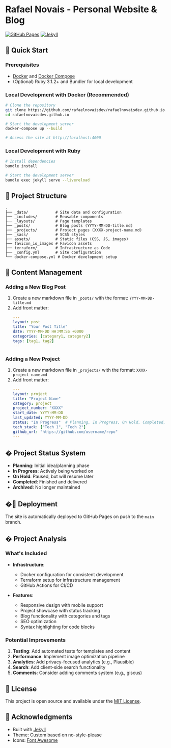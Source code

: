 # Rafael Novais - Personal Website & Blog

[![GitHub Pages](https://img.shields.io/badge/Hosted%20on-GitHub%20Pages-blue?logo=github)](https://rafaelnovais.dev)
[![Jekyll](https://img.shields.io/badge/Built%20with-Jekyll-cc0000?logo=jekyll)](https://jekyllrb.com/)

## 🚀 Quick Start

### Prerequisites

- [Docker](https://www.docker.com/) and [Docker Compose](https://docs.docker.com/compose/)
- (Optional) Ruby 3.1.2+ and Bundler for local development

### Local Development with Docker (Recommended)

```bash
# Clone the repository
git clone https://github.com/rafaelnovaisdev/rafaelnovaisdev.github.io.git
cd rafaelnovaisdev.github.io

# Start the development server
docker-compose up --build

# Access the site at http://localhost:4000
```

### Local Development with Ruby

```bash
# Install dependencies
bundle install

# Start the development server
bundle exec jekyll serve --livereload
```

## 📁 Project Structure

```
.
├── _data/            # Site data and configuration
├── _includes/        # Reusable components
├── _layouts/         # Page templates
├── _posts/           # Blog posts (YYYY-MM-DD-title.md)
├── _projects/        # Project pages (XXXX-project-name.md)
├── _sass/            # SCSS styles
├── assets/           # Static files (CSS, JS, images)
├── favicon_io_images # Favicon assets
├── terraform/        # Infrastructure as Code
├── _config.yml       # Site configuration
└── docker-compose.yml # Docker development setup
```

## 📝 Content Management

### Adding a New Blog Post

1. Create a new markdown file in `_posts/` with the format: `YYYY-MM-DD-title.md`
2. Add front matter:
   ```yaml
   ---
   layout: post
   title: "Your Post Title"
   date: YYYY-MM-DD HH:MM:SS +0000
   categories: [category1, category2]
   tags: [tag1, tag2]
   ---
   ```

### Adding a New Project

1. Create a new markdown file in `_projects/` with the format: `XXXX-project-name.md`
2. Add front matter:
   ```yaml
   ---
   layout: project
   title: "Project Name"
   category: project
   project_number: "XXXX"
   start_date: YYYY-MM-DD
   last_updated: YYYY-MM-DD
   status: "In Progress"  # Planning, In Progress, On Hold, Completed, Archived
   tech_stack: ["Tech 1", "Tech 2"]
   github_url: "https://github.com/username/repo"
   ---
   ```

## �️ Project Status System

- **Planning**: Initial idea/planning phase
- **In Progress**: Actively being worked on
- **On Hold**: Paused, but will resume later
- **Completed**: Finished and delivered
- **Archived**: No longer maintained

## �🚀 Deployment

The site is automatically deployed to GitHub Pages on push to the `main` branch.

## � Project Analysis

### What's Included

- **Infrastructure**:
  - Docker configuration for consistent development
  - Terraform setup for infrastructure management
  - GitHub Actions for CI/CD

- **Features**:
  - Responsive design with mobile support
  - Project showcase with status tracking
  - Blog functionality with categories and tags
  - SEO optimization
  - Syntax highlighting for code blocks

### Potential Improvements

1. **Testing**: Add automated tests for templates and content
2. **Performance**: Implement image optimization pipeline
3. **Analytics**: Add privacy-focused analytics (e.g., Plausible)
4. **Search**: Add client-side search functionality
5. **Comments**: Consider adding comments system (e.g., giscus)

## 📄 License

This project is open source and available under the [MIT License](LICENSE).

## 🙏 Acknowledgments

- Built with [Jekyll](https://jekyllrb.com/)
- Theme: Custom based on no-style-please
- Icons: [Font Awesome](https://fontawesome.com/)
